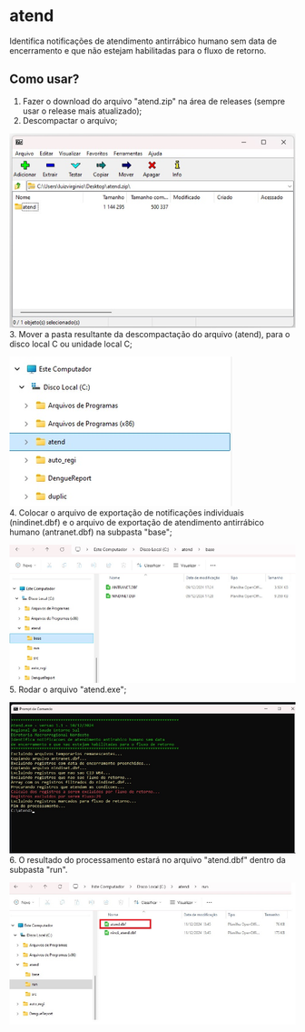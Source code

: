 # atend
Identifica notificações de atendimento antirrábico humano sem data de encerramento e que não estejam habilitadas para o fluxo de retorno.

## Como usar?
1. Fazer o download do arquivo "atend.zip" na área de releases (sempre usar o release mais atualizado);  
2. Descompactar o arquivo;

![x](folder3.jpg)  
3. Mover a pasta resultante da descompactação do arquivo (atend), para o disco local C ou unidade local C;  
  
![x](folder1.jpg)  
4. Colocar o arquivo de exportação de notificações individuais (nindinet.dbf) e o arquivo de exportação de atendimento antirrábico humano (antranet.dbf) na subpasta "base";
  
![x](folder2.jpg)  
5. Rodar o arquivo "atend.exe";  

![x](cmd1.jpg)  
6. O resultado do processamento estará no arquivo "atend.dbf" dentro da subpasta "run".  

![x](folder4.jpg)  
